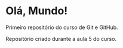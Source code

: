 # Olá, Mundo!
 Primeiro repositório do curso de Git e GitHub.

 Repositório criado durante a aula 5 do curso.
